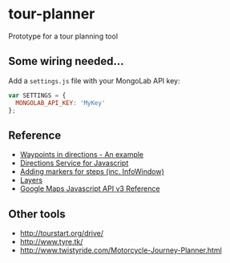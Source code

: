 tour-planner
============

Prototype for a tour planning tool

Some wiring needed...
---------------------
Add a `settings.js` file with your MongoLab API key:

```javascript
var SETTINGS = {
  MONGOLAB_API_KEY: 'MyKey'
};

```

Reference
---------
- [Waypoints in directions - An example](https://developers.google.com/maps/documentation/javascript/examples/directions-waypoints)
- [Directions Service for Javascript](https://developers.google.com/maps/documentation/javascript/directions)
- [Adding markers for steps (inc. InfoWindow)](https://developers.google.com/maps/documentation/javascript/examples/directions-complex)
- [Layers](https://developers.google.com/maps/documentation/javascript/layers)
- [Google Maps Javascript API v3 Reference](https://developers.google.com/maps/documentation/javascript/reference)

Other tools
-----------
- http://tourstart.org/drive/
- http://www.tyre.tk/
- http://www.twistyride.com/Motorcycle-Journey-Planner.html
